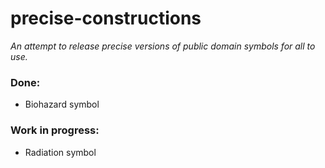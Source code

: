 # precise-constructions
_An attempt to release precise versions of public domain symbols for all to use._

### Done:
- Biohazard symbol

### Work in progress:
- Radiation symbol
